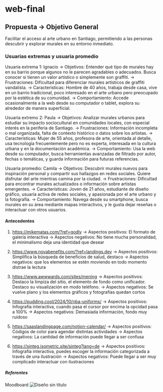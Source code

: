 # web-final
## Propuesta → Objetivo General
Facilitar el acceso al arte urbano en Santiago, permitiendo a las personas descubrir y explorar murales en su entorno inmediato.

### Usuarias extremas y usuaria promedio
Usuaria extrema 1: Ignacio
→ Objetivos: Entender qué tipo de murales hay en su barrio porque algunos no le parecen agradables o adecuados. Busca conocer si tienen un valor artístico o simplemente son graffiti.
→ Frustraciones: Dificultad para diferenciar murales artísticos de graffiti vandalista.
→ Características: Hombre de 40 años, trabaja desde casa, vive en un barrio tradicional, poco interesado en el arte urbano pero preocupado por la estética de su comunidad.
→ Comportamiento: Accede ocasionalmente a la web desde su computador o tablet, explora su alrededor de manera superficial.

Usuaria extremo 2: Paula
→ Objetivos: Analizar murales urbanos para estudiar su impacto sociocultural en comunidades locales, con especial interés en la periferia de Santiago.
→ Frustraciones: Información incompleta o mal organizada, falta de contexto histórico o datos sobre los artistas.
→ Características: Mujer de 55 años, profesora de arte, orientada al detalle, usa tecnología frecuentemente pero no es experta, interesada en la cultura urbana y en la documentación académica.
→ Comportamiento: Usa la web desde su computador, busca herramientas avanzadas de filtrado por autor, fechas o temáticas, y guarda información para futuras referencias.

Usuaria promedio: Camila
→  Objetivos: Descubrir murales nuevos para inspiración personal y compartir sus hallazgos en redes sociales. Quiere disfrutar del arte mientras camina por la ciudad.
→  Frustraciones: Dificultad para encontrar murales actualizados o información sobre artistas emergentes.
→  Características: Joven de 21 años, estudiante de diseño gráfico, usuaria activa de redes sociales, y apasionada por el arte urbano y la fotografía.
→  Comportamiento: Navega desde su smartphone, busca murales en su área mediante mapas interactivos, y le gusta dejar reseñas o interactuar con otros usuarios.

#### Antecedentes
1. https://mikematas.com/?ref=godly 
→ Aspectos positivos: El formato de galería interactiva 
→ Aspectos negativos: No tiene mucha personalidad, el minimalismo deja una identidad que desear

2. https://www.novabenefits.com/?ref=landings.dev
→ Aspectos positivos: Simplifica la búsqueda de beneficios de salud, destaco 
→ Aspectos negativos: que los elementos se estén moviendo en todo momento distrae la lectura

3. https://www.awwwards.com/sites/mening
→ Aspectos positivos: Destaco la limpiza del sitio, el elemento de fondo como unificador. Destaco su visualización en modo teléfono.
→ Aspectos negativos: Se vuelve plano y los elementos gráficos y fotografías quedan cortos

4. https://pudding.cool/2024/10/nba-uniforms/
→  Aspectos positivos: Infografía interactiva, cuando pasa el cursor por encima la opcidad pasa a 100%
→  Aspectos negativos: Demasiada información, fondo muy ruidoso

5. https://saaslandingpage.com/notion-calendar/
→  Aspectos positivos: Códigos de color para agendar distintas actividades
→  Aspectos negativos: La cantidad de información puede llegar a ser confusa

6. https://sinteg.isometric.site/sinteg?lang=de
→  Aspectos positivos: Infografía interactiva, puedes escoger la información categorizada a través de una ilustración
→  Aspectos negativos: Puede llegar a ser muy complicado interactuar con ilustraciones

##### Referentes
Moodboard
![Diseño sin título](https://github.com/user-attachments/assets/35d35fc4-aac2-47f1-a7ee-b3d63a01865f)

